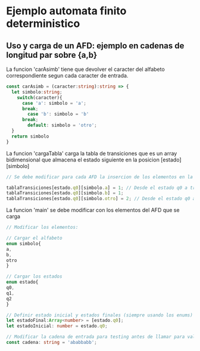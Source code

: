 
# Ejemplo automata finito deterministico

## Uso y carga de un AFD: ejemplo en cadenas de longitud par sobre {a,b}

La funcion 'carAsimb' tiene que devolver el caracter del alfabeto correspondiente segun cada caracter de entrada.
```typescript
const carAsimb = (caracter:string):string => {
  let simbolo:string;
    switch(caracter){
      case 'a': simbolo = 'a';
      break;
        case 'b': simbolo = 'b'
      break;
        default: simbolo = 'otro';
  }
  return simbolo
}
```

La funcion 'cargaTabla' carga la tabla de transiciones que es un array bidimensional que almacena el estado siguiente en la posicion [estado][simbolo]
  ```typescript
// Se debe modificar para cada AFD la insercion de los elementos en la tabla:

tablaTransiciones[estado.q0][simbolo.a] = 1; // Desde el estado q0 a traves de a => estado 1.
tablaTransiciones[estado.q0][simbolo.b] = 1;
tablaTransiciones[estado.q0][simbolo.otro] = 2; // Desde el estado q0 a traves de otro => estado 2.
```

La funcion 'main' se debe modificar con los elementos del AFD que se carga
  ```typescript
  // Modificar los elementos:

// Cargar el alfabeto
 enum simbolo{
  a,
  b,
  otro
}

// Cargar los estados
enum estado{
  q0,
  q1,
  q2
}

// Definir estado inicial y estados finales (siempre usando los enums)
let estadoFinal:Array<number> = [estado.q0];
let estadoInicial: number = estado.q0;

// Modificar la cadena de entrada para testing antes de llamar para validarla.
const cadena: string = 'ababbabb';
```